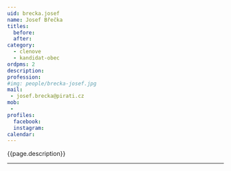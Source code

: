 ```yaml
---
uid: brecka.josef
name: Josef Břečka
titles:
  before: 
  after:
category:
  - clenove
  - kandidat-obec 
ordpms: 2
description: 
profession: 
#img: people/brecka-josef.jpg
mail:
 - josef.brecka@pirati.cz
mob:
 - 
profiles:
  facebook: 
  instagram: 
calendar: 
---
```


{{page.description}}



---
